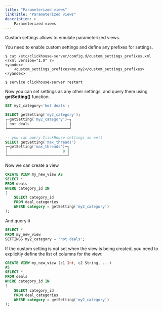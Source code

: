 ```yaml
---
title: "Parameterized views"
linkTitle: "Parameterized views"
description: >
    Parameterized views
---
```

Custom settings allows to emulate parameterized views.

You need to enable custom settings and define any prefixes for settings.

```markup
$ cat /etc/clickhouse-server/config.d/custom_settings_prefixes.xml
<?xml version="1.0" ?>
<yandex>
    <custom_settings_prefixes>my,my2</custom_settings_prefixes>
</yandex>

$ service clickhouse-server restart
```

Now you can set settings as any other settings, and query them using **getSetting()** function.

```sql
SET my2_category='hot deals';

SELECT getSetting('my2_category');
┌─getSetting('my2_category')─┐
│ hot deals                  │
└────────────────────────────┘

-- you can query ClickHouse settings as well
SELECT getSetting('max_threads')
┌─getSetting('max_threads')─┐
│                         8 │
└───────────────────────────┘
```

Now we can create a view

```sql
CREATE VIEW my_new_view AS
SELECT *
FROM deals
WHERE category_id IN
(
    SELECT category_id
    FROM deal_categories
    WHERE category = getSetting('my2_category')
);
```

And query it

```sql
SELECT *
FROM my_new_view
SETTINGS my2_category = 'hot deals';
```

If the custom setting is not set when the view is being created, you need to explicitly define the list of columns for the view:

```sql
CREATE VIEW my_new_view (c1 Int, c2 String, ...)
AS
SELECT *
FROM deals
WHERE category_id IN
(
    SELECT category_id
    FROM deal_categories
    WHERE category = getSetting('my2_category')
);
```
